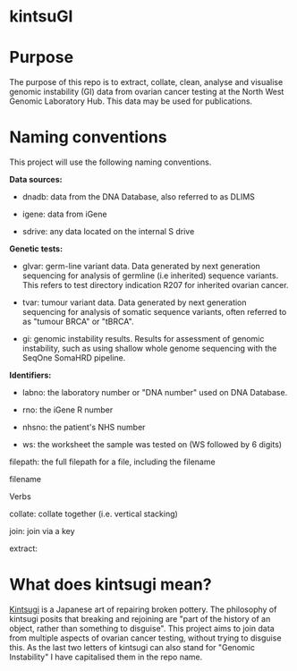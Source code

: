 # kintsuGI

# Purpose

The purpose of this repo is to extract, collate, clean, analyse and visualise genomic instability (GI) data from ovarian cancer testing at the North West Genomic Laboratory Hub.
This data may be used for publications.

# Naming conventions

This project will use the following naming conventions.

**Data sources:**

-   dnadb: data from the DNA Database, also referred to as DLIMS

-   igene: data from iGene

-   sdrive: any data located on the internal S drive

**Genetic tests:**

-   glvar: germ-line variant data.
    Data generated by next generation sequencing for analysis of germline (i.e inherited) sequence variants.
    This refers to test directory indication R207 for inherited ovarian cancer.

-   tvar: tumour variant data.
    Data generated by next generation sequencing for analysis of somatic sequence variants, often referred to as "tumour BRCA" or "tBRCA".

-   gi: genomic instability results.
    Results for assessment of genomic instability, such as using shallow whole genome sequencing with the SeqOne SomaHRD pipeline.

**Identifiers:**

-   labno: the laboratory number or "DNA number" used on DNA Database.

-   rno: the iGene R number

-   nhsno: the patient's NHS number

-   ws: the worksheet the sample was tested on (WS followed by 6 digits)

filepath: the full filepath for a file, including the filename

filename

Verbs

collate: collate together (i.e. vertical stacking)

join: join via a key

extract:

# What does kintsugi mean?

[Kintsugi](https://en.wikipedia.org/wiki/Kintsugi) is a Japanese art of repairing broken pottery.
The philosophy of kintsugi posits that breaking and rejoining are "part of the history of an object, rather than something to disguise".
This project aims to join data from multiple aspects of ovarian cancer testing, without trying to disguise this.
As the last two letters of kintsugi can also stand for "Genomic Instability" I have capitalised them in the repo name.
